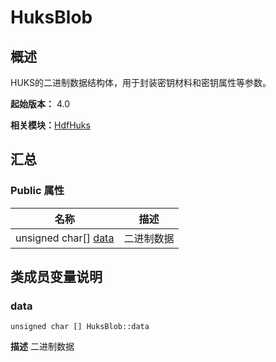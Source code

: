 # HuksBlob


## 概述

HUKS的二进制数据结构体，用于封装密钥材料和密钥属性等参数。

**起始版本：** 4.0

**相关模块：**[HdfHuks](_hdf_huks.md)


## 汇总


### Public 属性

| 名称 | 描述 | 
| -------- | -------- |
| unsigned char[] [data](#data) | 二进制数据  | 


## 类成员变量说明


### data

```
unsigned char [] HuksBlob::data
```
**描述**
二进制数据
